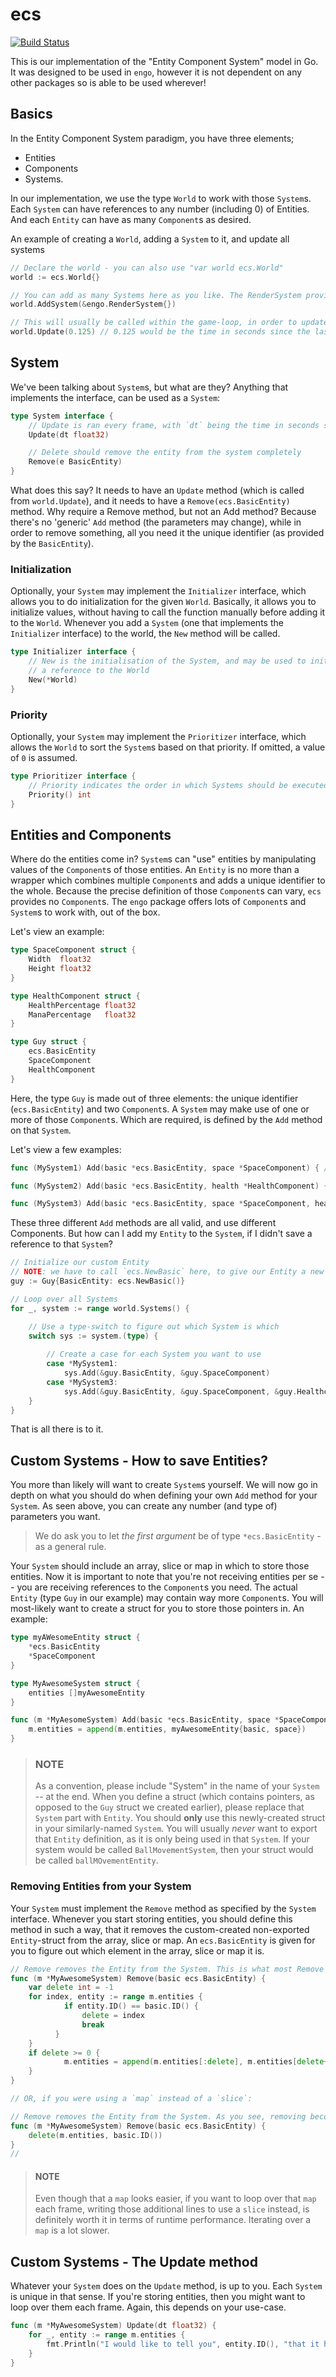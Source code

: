 # ecs

[![Build Status](https://travis-ci.org/EngoEngine/ecs.svg?branch=master)](https://travis-ci.org/EngoEngine/ecs)

This is our implementation of the "Entity Component System" model in Go. It was designed to be used in `engo`, however 
it is not dependent on any other packages so is able to be used wherever!

## Basics
In the Entity Component System paradigm, you have three elements;

* Entities
* Components
* Systems. 

In our implementation, we use the type `World` to work with those `System`s. Each `System` can have references to any number (including 0) of Entities. And each `Entity` can have as many `Component`s as desired. 

An example of creating a `World`, adding a `System` to it, and update all systems
```go
// Declare the world - you can also use "var world ecs.World" 
world := ecs.World{}

// You can add as many Systems here as you like. The RenderSystem provided by `engo` is just an example. 
world.AddSystem(&engo.RenderSystem{})

// This will usually be called within the game-loop, in order to update all Systems on every frame.  
world.Update(0.125) // 0.125 would be the time in seconds since the last update
```

## System
We've been talking about `System`s, but what are they? Anything that implements the interface, can be used as a `System`:

```go
type System interface {
	// Update is ran every frame, with `dt` being the time in seconds since the last frame
	Update(dt float32)

	// Delete should remove the entity from the system completely
	Remove(e BasicEntity)
}
```

What does this say? It needs to have an `Update` method (which is called from `world.Update`), and it needs to have a `Remove(ecs.BasicEntity)` method. Why require a Remove method, but not an Add method? Because there's no 'generic' `Add` method (the parameters may change), while in order to remove something, all you need it the unique identifier (as provided by the `BasicEntity`). 

### Initialization
Optionally, your `System` may implement the `Initializer` interface, which allows you to do initialization for the given `World`. Basically, it allows you to initialize values, without having to call the function manually before adding it to the `World`. Whenever you add a `System` (one that implements the `Initializer` interface) to the world, the `New` method will be called. 

```go
type Initializer interface {
	// New is the initialisation of the System, and may be used to initialize some values beforehand, like storing
	// a reference to the World
	New(*World)
}
```

### Priority
Optionally, your `System` may implement the `Prioritizer` interface, which allows the `World` to sort the `System`s based on that priority. If omitted, a value of `0` is assumed. 

```go
type Prioritizer interface {
	// Priority indicates the order in which Systems should be executed per iteration, higher meaning sooner. Default is 0
	Priority() int
}
```

## Entities and Components
Where do the entities come in? `System`s can "use" entities by manipulating values of the `Component`s of those entities. An `Entity` is no more than a wrapper which combines multiple `Component`s and adds a unique identifier to the whole. Because the precise definition of those `Component`s can vary, `ecs` provides no `Component`s. The `engo` package offers lots of `Component`s and `System`s to work with, out of the box. 

Let's view an example:

```go
type SpaceComponent struct {
    Width  float32
    Height float32
}

type HealthComponent struct {
    HealthPercentage float32
    ManaPercentage   float32
}

type Guy struct {
    ecs.BasicEntity
    SpaceComponent
    HealthComponent
}
```

Here, the type `Guy` is made out of three elements: the unique identifier (`ecs.BasicEntity`) and two `Component`s. A `System` may make use of one or more of those `Component`s. Which are required, is defined by the `Add` method on that `System`. 

Let's view a few examples:

```go
func (MySystem1) Add(basic *ecs.BasicEntity, space *SpaceComponent) { /* ... */ }

func (MySystem2) Add(basic *ecs.BasicEntity, health *HealthComponent) { /* ... */ }

func (MySystem3) Add(basic *ecs.BasicEntity, space *SpaceComponent, health *HealthComponent) { /* ... */ }
```

These three different `Add` methods are all valid, and use different Components. But how can I add my `Entity` to the `System`, if I didn't save a reference to that `System`?

```go
// Initialize our custom Entity
// NOTE: we have to call `ecs.NewBasic` here, to give our Entity a new unique identifier
guy := Guy{BasicEntity: ecs.NewBasic()}

// Loop over all Systems
for _, system := range world.Systems() {

    // Use a type-switch to figure out which System is which
    switch sys := system.(type) {
    
        // Create a case for each System you want to use
        case *MySystem1:
            sys.Add(&guy.BasicEntity, &guy.SpaceComponent)
        case *MySystem3:
            sys.Add(&guy.BasicEntity, &guy.SpaceComponent, &guy.Healthcomponent)
    }
}
```

That is all there is to it. 

## Custom Systems - How to save Entities?

You more than likely will want to create `System`s yourself. We will now go in depth on what you should do when defining your own `Add` method for your `System`. As seen above, you can create any number (and type of) parameters you want. 

> We do ask you to let *the first argument* be of type `*ecs.BasicEntity` - as a general rule. 

Your `System` should include an array, slice or map in which to store those entities. Now it is important to note that you're not receiving entities per se -- you are receiving references to the `Component`s you need. The actual `Entity` (type `Guy` in our example) may contain way more `Component`s. You will most-likely want to create a struct for you to store those pointers in. An example:

```go
type myAWesomeEntity struct {
    *ecs.BasicEntity
    *SpaceComponent
}

type MyAwesomeSystem struct {
    entities []myAwesomeEntity
}

func (m *MyAesomeSystem) Add(basic *ecs.BasicEntity, space *SpaceComponent) {
    m.entities = append(m.entities, myAwesomeEntity{basic, space})
}
```

> ### NOTE
> As a convention, please include "System" in the name of your `System` -- at the end. When you define a struct (which contains pointers, as opposed to the `Guy` struct we created earlier), please replace that `System` part with `Entity`. You should **only** use this newly-created struct in your similarly-named `System`. You will usually *never* want to export that `Entity` definition, as it is only being used in that `System`. If your system would be called `BallMovementSystem`, then your struct would be called `ballMOvementEntity`. 

### Removing Entities from your System
Your `System` must implement the `Remove` method as specified by the `System` interface. Whenever you start storing entities, you should define this method in such a way, that it removes the custom-created non-exported `Entity`-struct from the array, slice or map. An `ecs.BasicEntity` is given for you to figure out which element in the array, slice or map it is. 

```go
// Remove removes the Entity from the System. This is what most Remove methods will look like
func (m *MyAwesomeSystem) Remove(basic ecs.BasicEntity) {
  	var delete int = -1
  	for index, entity := range m.entities {
    		if entity.ID() == basic.ID() {
    			delete = index
    			break
  		  } 
  	}
  	if delete >= 0 {
    		m.entities = append(m.entities[:delete], m.entities[delete+1:]...)
  	}
}

// OR, if you were using a `map` instead of a `slice`:

// Remove removes the Entity from the System. As you see, removing becomes easier when using a `map`. 
func (m *MyAwesomeSystem) Remove(basic ecs.BasicEntity) {
  	delete(m.entities, basic.ID())
}
//
```

> #### NOTE
> Even though that a `map` looks easier, if you want to loop over that `map` each frame, writing those additional lines to use a `slice` instead, is definitely worth it in terms of runtime performance. Iterating over a `map` is a lot slower. 

## Custom Systems - The Update method
Whatever your `System` does on the `Update` method, is up to you. Each `System` is unique in that sense. If you're storing entities, then you might want to loop over them each frame. Again, this depends on your use-case. 

```go
func (m *MyAwesomeSystem) Update(dt float32) {
    for _, entity := range m.entities {
        fmt.Println("I would like to tell you", entity.ID(), "that it has been", dt, "seconds since the last time we spoke. ")
    }
}
```
